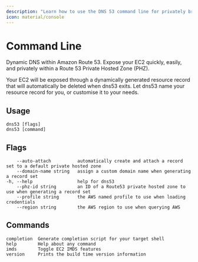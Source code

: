 ```yaml
---
description: "Learn how to use the DNS 53 command line for privately broadcasting your EC2 instance"
icon: material/console
---
```


# Command Line

Dynamic DNS within Amazon Route 53. Expose your EC2 quickly, easily, and privately within a Route 53 Private Hosted Zone (PHZ).

Your EC2 will be exposed through a dynamically generated resource record that will automatically be deleted when dns53 exits. Let dns53 name your resource record for you, or customise it to your needs.

## Usage

```text
dns53 [flags]
dns53 [command]
```

## Flags

```text
    --auto-attach          automatically create and attach a record set to a default private hosted zone
    --domain-name string   assign a custom domain name when generating a record set
-h, --help                 help for dns53
    --phz-id string        an ID of a Route53 private hosted zone to use when generating a record set
    --profile string       the AWS named profile to use when loading credentials
    --region string        the AWS region to use when querying AWS
```

## Commands

```text
completion  Generate completion script for your target shell
help        Help about any command
imds        Toggle EC2 IMDS features
version     Prints the build time version information
```
